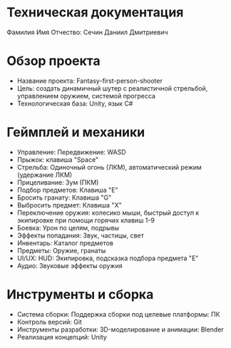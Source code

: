 # Техническая документация
 Фамилия Имя Отчество: Сечин Даниил Дмитриевич

# Обзор проекта
- Название проекта: Fantasy-first-person-shooter
- Цель: создать динамичный шутер с реалистичной стрельбой, управлением оружием, системой прогресса
- Технологическая база: Unity, язык C#

# Геймплей и механики
- Управление: Передвижение: WASD
- Прыжок: клавиша "Space"
- Стрельба: Одиночный огонь (ЛКМ), автоматический режим (удержание ЛКМ)
- Прицеливание: Зум (ПКМ)
- Подбор предметов: Клавиша "E"
- Бросить гранату: Клавиша "G"
- Выбросить предмет: Клавиша "X"
- Переключение оружия: колесико мыши, быстрый доступ к экипировке при помощи горячих клавиш 1-9
- Боевка: Урон по целям, подрывы
- Эффекты попадания: Звук, частицы, свет
- Инвентарь: Каталог предметов
- Предметы: Оружие, гранаты
- UI/UX: HUD: Экипировка, подсказка подбора предмета "Е"
- Аудио: Звуковые эффекты оружия

# Инструменты и сборка
- Система сборки: Поддержка сборки под целевые платформы: ПК
- Контроль версий: Git
- Инструменты разработки: 3D-моделирование и анимации: Blender
- Реализация концепций: Unity
